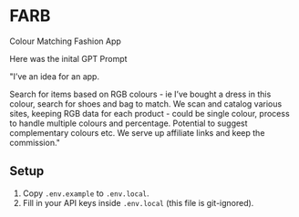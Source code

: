 # FARB
Colour Matching Fashion App


Here was the inital GPT Prompt

"I’ve an idea for an app.

Search for items based on RGB colours - ie I’ve bought a dress in this colour, search for shoes and bag to match.
We scan and catalog various sites, keeping RGB data for each product - could be single colour, process to handle multiple colours and percentage.
Potential to suggest complementary colours etc.
We serve up affiliate links and keep the commission."

## Setup

1. Copy `.env.example` to `.env.local`.
2. Fill in your API keys inside `.env.local` (this file is git-ignored).
